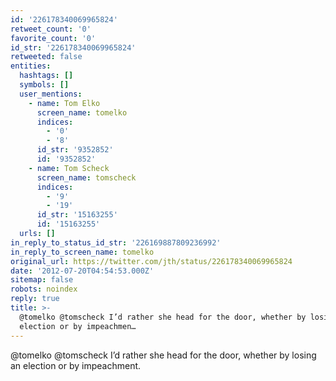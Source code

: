 ```yaml
---
id: '226178340069965824'
retweet_count: '0'
favorite_count: '0'
id_str: '226178340069965824'
retweeted: false
entities:
  hashtags: []
  symbols: []
  user_mentions:
    - name: Tom Elko
      screen_name: tomelko
      indices:
        - '0'
        - '8'
      id_str: '9352852'
      id: '9352852'
    - name: Tom Scheck
      screen_name: tomscheck
      indices:
        - '9'
        - '19'
      id_str: '15163255'
      id: '15163255'
  urls: []
in_reply_to_status_id_str: '226169887809236992'
in_reply_to_screen_name: tomelko
original_url: https://twitter.com/jth/status/226178340069965824
date: '2012-07-20T04:54:53.000Z'
sitemap: false
robots: noindex
reply: true
title: >-
  @tomelko @tomscheck I’d rather she head for the door, whether by losing an
  election or by impeachmen…
---
```


@tomelko @tomscheck I’d rather she head for the door, whether by losing an election or by impeachment.